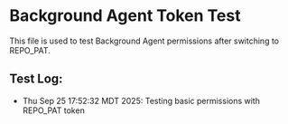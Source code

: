 # Background Agent Token Test

This file is used to test Background Agent permissions after switching to REPO_PAT.

## Test Log:

- Thu Sep 25 17:52:32 MDT 2025: Testing basic permissions with REPO_PAT token
